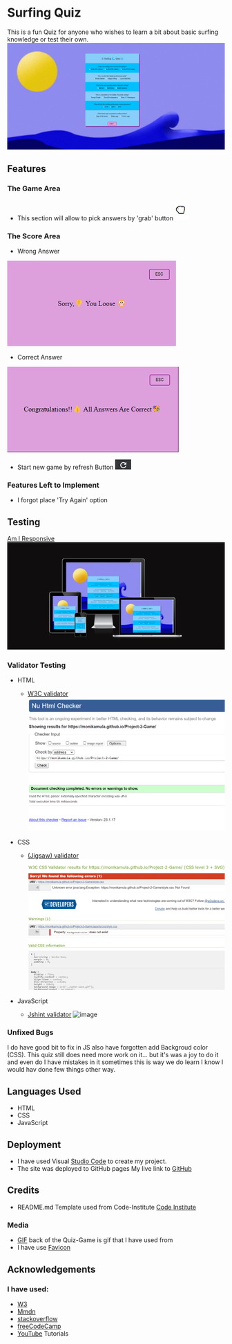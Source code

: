 # Surfing Quiz

This is a fun Quiz for anyone who wishes to learn a bit about basic surfing knowledge or test their own.
![image](./images/surf-quiz.png)

## Features
### The Game Area
- This section will allow to pick answers by 'grab' button
![image](./images/grab.png)

### The Score Area
* Wrong Answer

![image](./images/wrong-answer.png)

* Correct Answer

![image](./images/win.png)

* Start new game by refresh Button 
![image](./images/refresh.png)


### Features Left to Implement
- I forgot place 'Try Again' option

## Testing 
[Am I Responsive](https://ui.dev/amiresponsive)
![image](./images/am-i-responsive.png)

### Validator Testing 
- HTML
    - [W3C validator](https://validator.w3.org/nu/?doc=https%3A%2F%2Fmonikamula.github.io%2FProject-2-Game%2F)
    ![image](./images/w3c%20html%20test.png)

- CSS
    - [(Jigsaw) validator](https://jigsaw.w3.org/css-validator/validator?uri=https%3A%2F%2Fmonikamula.github.io%2FProject-2-Game%2F&profile=css3svg&usermedium=all&warning=1&vextwarning=&lang=en)
    ![image](./images/w3c%20css%20test.png)
- JavaScript
    - [Jshint validator](https://jshint.com/)
    ![image](../Project-2-Game/images/JSHintTesting.png)

### Unfixed Bugs
I do have good bit to fix in JS also have forgotten add Backgroud color (CSS).
This quiz still does need more work on it... but it's was a joy to do it and even do I have mistakes in it sometimes this is way we do learn I know I would hav done few things other way.


## Languages Used
* HTML
* CSS
* JavaScript


## Deployment
- I have used Visual [Studio Code](https://code.visualstudio.com/) to create my project.
- The site was deployed to GitHub pages
My live link to [GitHub](https://monikamula.github.io/Project-2-Game/)


## Credits
- README.md Template used from Code-Institute [Code Institute](https://github.com/Code-Institute-Solutions/readme-love-maths/blob/master/README.md)

### Media

- [GIF](https://tenor.com/en-GB/search/surfing-gifs) back of the Quiz-Game is gif that I have used from 
- I have use [Favicon](https://favicon.io/favicon-generator/?t=%F0%9F%92%AF&bc=%23FFF&fc=%23FFF&b=square)

## Acknowledgements 
### I have used:
- [W3](https://www.w3schools.com/)
- [Mmdn](https://developer.mozilla.org/en-US/)
- [stackoverflow](https://stackoverflow.com/)
- [freeCodeCamp](https://www.freecodecamp.org/)
- [YouTube](https://www.youtube.com/) Tutorials
